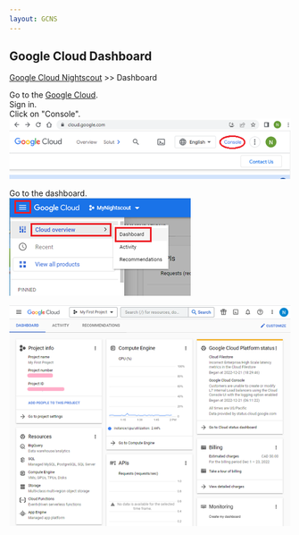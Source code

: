 ```yaml
---
layout: GCNS
---
```


## Google Cloud Dashboard
[Google Cloud Nightscout](./GoogleCloud.md) >> Dashboard  
  
Go to the [Google Cloud](https://cloud.google.com/).  
Sign in.  
Click on "Console".  
![](./images/Console.png)  
  
Go to the dashboard.  
![](./images/Dashboard.png)  
  
![](./images/Dashboard2.png)  
  
  
